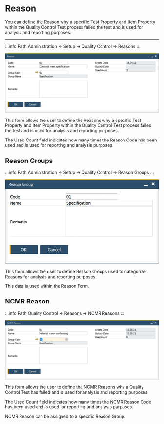 # Reason

You can define the Reason why a specific Test Property and Item Property within the Quality Control Test process failed the test and is used for analysis and reporting purposes.

---

:::info Path
Administration → Setup → Quality Control → Reasons
:::

![Reason](./media/reason.webp)

This form allows the user to define the Reasons why a specific Test Property and Item Property within the Quality Control Test process failed the test and is used for analysis and reporting purposes.

The Used Count field indicates how many times the Reason Code has been used and is used for reporting and analysis purposes.

## Reason Groups

:::info Path
Administration → Setup → Quality Control → Reason Groups
:::

![Reason Groups](./media/reason-group.webp)

This form allows the user to define Reason Groups used to categorize Reasons for analysis and reporting purposes.

This data is used within the Reason Form.

## NCMR Reason

:::info Path
Quality Control → Reasons → NCMR Reasons
:::

![Reason](./media/ncmr-reason.webp)

This form allows the user to define the NCMR Reasons why a Quality Control Test has failed and is used for analysis and reporting purposes.

The Used Count field indicates how many times the NCMR Reason Code has been used and is used for reporting and analysis purposes.

NCMR Reason can be assigned to a specific Reason Group.
